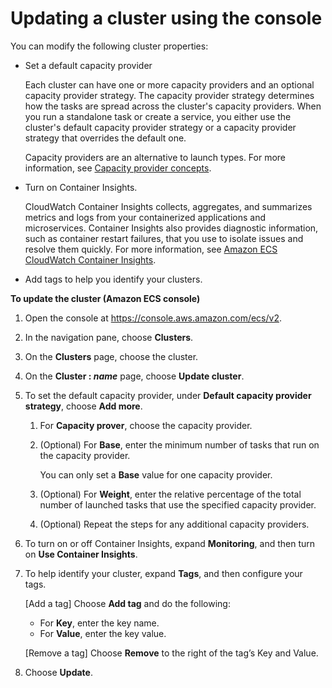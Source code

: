 # Updating a cluster using the console<a name="update-cluster-v2"></a>

You can modify the following cluster properties:
+ Set a default capacity provider

  Each cluster can have one or more capacity providers and an optional capacity provider strategy\. The capacity provider strategy determines how the tasks are spread across the cluster's capacity providers\. When you run a standalone task or create a service, you either use the cluster's default capacity provider strategy or a capacity provider strategy that overrides the default one\.

  Capacity providers are an alternative to launch types\. For more information, see [Capacity provider concepts](cluster-capacity-providers.md#capacity-providers-concepts)\.
+ Turn on Container Insights\.

  CloudWatch Container Insights collects, aggregates, and summarizes metrics and logs from your containerized applications and microservices\. Container Insights also provides diagnostic information, such as container restart failures, that you use to isolate issues and resolve them quickly\. For more information, see [Amazon ECS CloudWatch Container Insights](cloudwatch-container-insights.md)\.
+ Add tags to help you identify your clusters\.

**To update the cluster \(Amazon ECS console\)**

1. Open the console at [https://console\.aws\.amazon\.com/ecs/v2](https://console.aws.amazon.com/ecs/v2)\.

1. In the navigation pane, choose **Clusters**\.

1. On the **Clusters** page, choose the cluster\.

1. On the **Cluster : *name*** page, choose **Update cluster**\.

1. To set the default capacity provider, under **Default capacity provider strategy**, choose **Add more**\.

   1. For **Capacity prover**, choose the capacity provider\.

   1. \(Optional\) For **Base**, enter the minimum number of tasks that run on the capacity provider\. 

      You can only set a **Base** value for one capacity provider\.

   1. \(Optional\) For **Weight**, enter the relative percentage of the total number of launched tasks that use the specified capacity provider\.

   1. \(Optional\) Repeat the steps for any additional capacity providers\.

1. To turn on or off Container Insights, expand **Monitoring**, and then turn on **Use Container Insights**\.

1. To help identify your cluster, expand **Tags**, and then configure your tags\.

   \[Add a tag\] Choose **Add tag** and do the following:
   + For **Key**, enter the key name\.
   + For **Value**, enter the key value\.

   \[Remove a tag\] Choose **Remove** to the right of the tag’s Key and Value\.

1. Choose **Update**\.